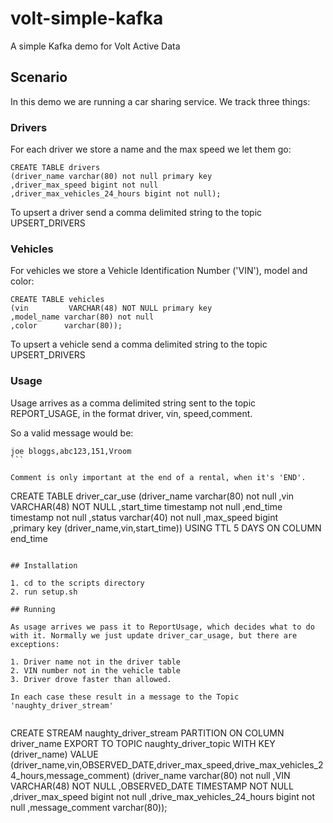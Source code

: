 # volt-simple-kafka
A simple Kafka demo for Volt Active Data

## Scenario

In this demo we are running a car sharing service. We track three things:

### Drivers

For each driver we store a name and the max speed we let them go:

````
CREATE TABLE drivers 
(driver_name varchar(80) not null primary key
,driver_max_speed bigint not null
,driver_max_vehicles_24_hours bigint not null);
````

To upsert a driver send a comma delimited string to the topic UPSERT_DRIVERS 



### Vehicles

For vehicles we store a Vehicle Identification Number ('VIN'), model and color:
````
CREATE TABLE vehicles
(vin         VARCHAR(48) NOT NULL primary key
,model_name varchar(80) not null
,color      varchar(80));
````

To upsert a vehicle send a comma delimited string to the topic UPSERT_DRIVERS 

### Usage

Usage arrives as a comma delimited string sent to the topic REPORT_USAGE, in the format driver, vin, speed,comment.

So a valid message would be:

````
joe bloggs,abc123,151,Vroom
```

Comment is only important at the end of a rental, when it's 'END'.

````
CREATE TABLE driver_car_use
(driver_name varchar(80) not null
,vin         VARCHAR(48) NOT NULL
,start_time  timestamp   not null
,end_time    timestamp   not null
,status      varchar(40) not null
,max_speed   bigint  
,primary key (driver_name,vin,start_time))
USING TTL 5 DAYS ON COLUMN end_time
````

## Installation

1. cd to the scripts directory
2. run setup.sh

## Running

As usage arrives we pass it to ReportUsage, which decides what to do with it. Normally we just update driver_car_usage, but there are exceptions:

1. Driver name not in the driver table
2. VIN number not in the vehicle table
3. Driver drove faster than allowed.

In each case these result in a message to the Topic 'naughty_driver_stream'


````
CREATE STREAM naughty_driver_stream 
PARTITION  ON COLUMN driver_name
EXPORT TO TOPIC naughty_driver_topic
 WITH KEY (driver_name) VALUE (driver_name,vin,OBSERVED_DATE,driver_max_speed,drive_max_vehicles_24_hours,message_comment)
(driver_name varchar(80) not null
,VIN VARCHAR(48) NOT NULL
,OBSERVED_DATE TIMESTAMP NOT NULL
,driver_max_speed bigint not null
,drive_max_vehicles_24_hours bigint not null
,message_comment  varchar(80));
````


